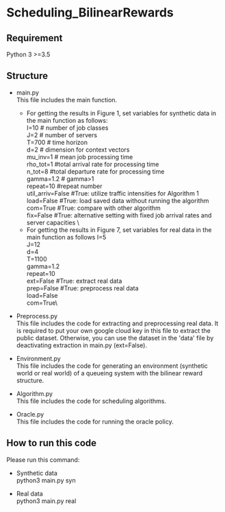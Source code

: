 # Scheduling_BilinearRewards


## Requirement
 Python 3 >=3.5

## Structure
  * main.py\
    This file includes the main function.
    * For getting the results in Figure 1, set variables for synthetic data in the main function as follows:\
   I=10 # number of job classes\
   J=2  # number of servers\
   T=700 # time horizon\
   d=2 # dimension for context vectors\
   mu_inv=1 # mean job processing time\
   rho_tot=1  #total arrival rate for processing time\
   n_tot=8  #total departure rate for processing time\
   gamma=1.2 # gamma>1\
   repeat=10  #repeat number\
   util_arriv=False #True: utilize traffic intensities for Algorithm 1\
   load=False #True: load saved data without running the algorithm\
   com=True #True: compare with other algorithm\
   fix=False #True: alternative setting with fixed job arrival rates and server capacities \
    * For getting the results in Figure 7, set variables for real data in the main function as follows
   I=5\
   J=12\
   d=4\
   T=1100\
   gamma=1.2\
   repeat=10\
   ext=False #True: extract real data\
   prep=False #True: preprocess real data\
   load=False\
   com=True\

  * Preprocess.py\
  This file includes the code for extracting and preprocessing real data. It is required to put your own google cloud key in this file to extract the public dataset. Otherwise, you can use the dataset in the 'data' file by deactivating extraction in main.py (ext=False).

  * Environment.py\
  This file includes the code for generating an environment (synthetic world or real world) of a queueing system with the bilinear reward structure. 
  
  * Algorithm.py\
  This file includes the code for scheduling algorithms.

  * Oracle.py\
  This file includes the code for running the oracle policy.

## How to run this code
Please run this command:

 * Synthetic data\
 python3 main.py syn

 * Real data\
 python3 main.py real
